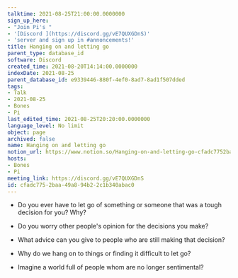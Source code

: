 ```yaml
---
talktime: 2021-08-25T21:00:00.0000000
sign_up_here:
- "Join Pi's "
- '[Discord ](https://discord.gg/vE7QUXGDnS)'
- 'server and sign up in #annoncements!'
title: Hanging on and letting go
parent_type: database_id
software: Discord
created_time: 2021-08-20T14:14:00.0000000
indexDate: 2021-08-25
parent_database_id: e9339446-880f-4ef0-8ad7-8ad1f507dded
tags:
- Talk
- 2021-08-25
- Bones
- Pi
last_edited_time: 2021-08-25T20:20:00.0000000
language_level: No limit
object: page
archived: false
name: Hanging on and letting go
notion_url: https://www.notion.so/Hanging-on-and-letting-go-cfadc7752baa49a894b22c1b340abac0
hosts:
- Bones
- Pi
meeting_link: https://discord.gg/vE7QUXGDnS
id: cfadc775-2baa-49a8-94b2-2c1b340abac0
---
```


   - Do you ever have to let go of something or someone that was a tough decision for you? Why?



   - Do you worry other people's opinion for the decisions you make?
   - What advice can you give to people who are still making that decision?
   - Why do we hang on to things or finding it difficult to let go?
   - Imagine a world full of people whom are no longer sentimental?









